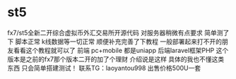 # st5
fx7/st5全新二开综合虚拟币外汇交易所开源代码 对服务器稍微有点要求 简单测了下 脚本正常 k线数据等一切正常 顺便补充完善了下教程 一般部署起来打不开的朋友看看这个教程就可以了 前端 pc+mobile 都是uniapp 后端laravel框架PHP 这个版本是之前的fx7那个版本二开的加了个理财 介绍说是这样 具体的我也不懂这类东西 只会简单搭建测试！ 联系TG：laoyantou998 出售价格500U一套


